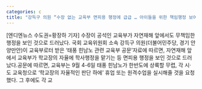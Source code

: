 ```yaml
---
categories: c
title: "강득구 의원 “수장 없는 교육부 면피용 행정에 급급 … 아이들을 위한 책임행정 보여주길”"
---
```

[엔디엔뉴스 수도권=황장하 기자] 수장이 공석인 교육부가 자연재해 앞에서도 무책임한 행정을 보인 것으로 드러났다. 국회 교육위원회 소속 강득구 의원(더불어민주당, 경기 안양만안)이 교육부로터 받은 ‘태풍 힌남노 관련 교육부 공문’자료에 따르면, 자연재해 앞에서 교육부가 학교장의 자율에 학사행정을 맡기는 등 면피용 행정을 보인 것으로 드러났다.공문에 따르면, 교육부는 9월 4-6일 태풍 힌남노가 한반도에 상륙할 무렵, 각 시·도 교육청으로 ‘학교장의 자율적인 판단 하에’ 휴업 또는 원격수업을 실시해줄 것을 요청했다. 그 후에도 각 교